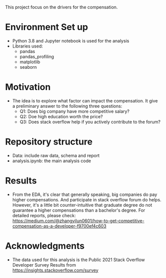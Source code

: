 This project focus on the drivers for the compensation.

# Environment Set up
* Python 3.8 and Jupyter notebook is used for the analysis
* Libraries used:
  * pandas
  * pandas_profiling
  * matplotlib
  * seaborn

# Motivation
* The idea is to explore what factor can impact the compensation. It give a preliminary answer to the following three questions:
  * Q1: Does big company have more competitive salary?
  * Q2: Doe high education worth the price?
  * Q3: Does stack overflow help if you actively contribute to the forum?

# Repository structure
* Data: include raw data, schema and report
* analysis.ipynb: the main analysis code

# Results
* From the EDA, it's clear that generally speaking, big companies do pay higher compensations. And participate in stack overflow forum do helps. However, it's a little bit counter-intuitive that graduate degree do not guarantee a higher compensations than a bachelor's degree. For detailed reports, please check:
https://medium.com/@zhangyilun0601/how-to-get-competitive-compensation-as-a-developer-f9700ef4c603

# Acknowledgments
* The data used for this analysis is the Public 2021 Stack Overflow Developer Survey Results from https://insights.stackoverflow.com/survey
